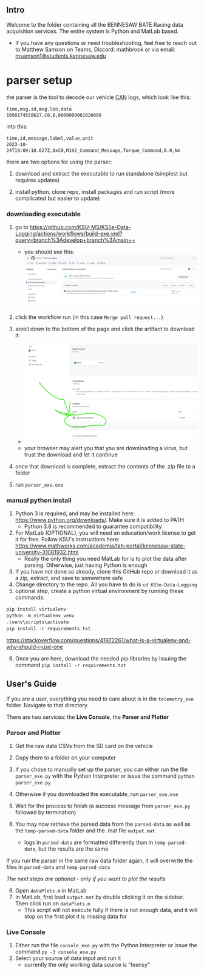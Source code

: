 
## Intro

Welcome to the folder containing all the BENNESAW BATE Racing data acquisition services. The entire system is Python and MatLab based.


  - If you have any questions or need troubleshooting, feel free to reach out to Matthew Samson on Teams, Discord: mathbrook or via email: <msamson1@students.kennesaw.edu>

# parser setup

the parser is the tool to decode our vehicle [CAN](https://www.csselectronics.com/pages/can-bus-simple-intro-tutorial) logs, which look like this:

```
time,msg.id,msg.len,data
1698174558627,C0,8,0000000001020000
```

into this:

```
time,id,message,label,value,unit
2023-10-24T19:09:18.627Z,0xC0,M192_Command_Message,Torque_Command,0.0,Nm
```

there are two options for using the parser:

1. download and extract the executable to run standalone (simplest but requires updates)

2. install python, clone repo, install packages and run script (more complicated but easier to update)

### downloading executable

1. go to <https://github.com/KSU-MS/KS5e-Data-Logging/actions/workflows/build-exe.yml?query=branch%3Adevelop+branch%3Amain++>
    - you should see this: ![picture of workflow run page](readmepics/image.png)
2. click the workflow run (in this case `Merge pull request...`)

3. scroll down to the bottom of the page and click the artifact to download it:
    - ![picture of artifact download under workflow run](readmepics/image1.png)
    - your browser may alert you that you are downloading a virus, but trust the download and let it continue

4. once that download is complete, extract the contents of the .zip file to a folder
5. run `parser_exe.exe`


### manual python install

1. Python 3 is required, and may be installed here: <https://www.python.org/downloads/>. Make sure it is added to PATH
    - Python 3.8 is recommended to guarantee compatibility
2. For MatLab (OPTIONAL), you will need an education/work license to get it for free. Follow KSU's instructions here: <https://www.mathworks.com/academia/tah-portal/kennesaw-state-university-31081932.html>
    - Really the only thing you need MatLab for is to plot the data after parsing. Otherwise, just having Python is enough
3. If you have not done so already, clone this GitHub repo or download it as a zip, extract, and save to somewhere safe
4. Change directory to the repo. All you have to do is `cd KS5e-Data-Logging`
5. optional step, create a python virtual environment by running these commands:

```python
pip install virtualenv
python -m virtualenv venv
.\venv\scripts\activate
pip install -r requirements.txt
```

<https://stackoverflow.com/questions/41972261/what-is-a-virtualenv-and-why-should-i-use-one>

6. Once you are here, download the needed pip libraries by issuing the command `pip install -r requirements.txt`

## User's Guide

If you are a user, everything you need to care about is in the `telemetry_exe` folder. Navigate to that directory.

There are two services: the **Live Console**, the **Parser and Plotter**


### Parser and Plotter

1. Get the raw data CSVs from the SD card on the vehicle
2. Copy them to a folder on your computer
   
 
3. If you chose to manually set up the parser, you can either run the file `parser_exe.py` with the Python Interpreter or issue the command `python parser_exe.py`
4. Otherwise if you downloaded the executable, run `parser_exe.exe`
5. Wait for the process to finish (a success message from `parser_exe.py` followed by termination)
6. You may now retrieve the parsed data from the `parsed-data` as well as the `temp-parsed-data` folder and the .mat file `output.mat`
   - logs in `parsed-data` are formatted differently than in `temp-parsed-data`, but the results are the same

If you run the parser in the same raw data folder again, it will overwrite the files in `parsed-data` and `temp-parsed-data`

_The next steps are optional - only if you want to plot the results_

6. Open `dataPlots.m` in MatLab
7. In MatLab, first load `output.mat` by double clicking it on the sidebar. Then click run on `dataPlots.m`
    - This script will not execute fully if there is not enough data, and it will stop on the first plot it is missing data for

### Live Console

1. Either run the file `console_exe.py` with the Python Interpreter or issue the command `py -3 console_exe.py`
2. Select your source of data input and run it
   - currently the only working data source is "teensy"
